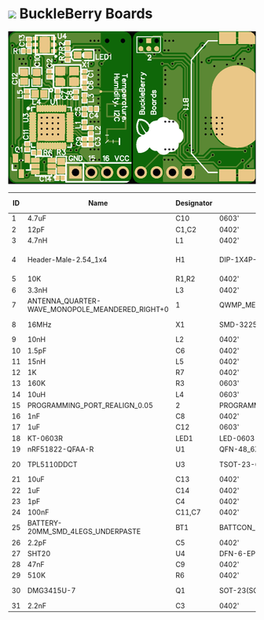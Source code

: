 # <img src="../../gh-pages/BuckleBerry.png" height="48"> BuckleBerry Boards

<img src="board-top.png" width="50%"><img src="board-bottom.png" width="50%">

|ID|Name|Designator|Footprint|Quantity|Manufacturer Part|Manufacturer|Supplier|Supplier Part|LCSC Assembly|
|---|---|----------|---------|--------|-----------------|------------|--------|-------------|-------------|
|1|4.7uF|C10|0603'|1|CL10A475KO8NNNC|SAMSUNG|LCSC|C19666|Yes|
|2|12pF|C1,C2|0402'|2|0402CG120J500NT|FH|LCSC|C1547|Yes|
|3|4.7nH|L1|0402'|1|SDCL1005C4N7STDF|Sunlord|LCSC|C13595|Yes|
|4|Header-Male-2.54_1x4|H1|DIP-1X4P-2.54MM-M|1|210S-1*4P L=11.6MMGold-plated black|Ckmtw|LCSC|C124378||
|5|10K|R1,R2|0402'|2|0402WGF1002TCE|UniOhm|LCSC|C25744|Yes|
|6|3.3nH|L3|0402'|1|LQG15HS3N3S02D|MuRata|LCSC|C86064|Yes|
|7|ANTENNA_QUARTER-WAVE_MONOPOLE_MEANDERED_RIGHT+0|1|QWMP_MEANDERED_RIGHT_+0|1||||||
|8|16MHz|X1|SMD-3225_4P|1|NX3225GA-16MHZ(STD-CRG-2)|Nihon Dempa Kogyo|LCSC|C156247|Yes|
|9|10nH|L2|0402'|1|SDCL1005C10NJTDF|Sunlord|LCSC|C27147|Yes|
|10|1.5pF|C6|0402'|1|0402CG1R5C500NT|FH|LCSC|C1552|Yes|
|11|15nH|L5|0402'|1|SDCL1005C15NJTDF|Sunlord|LCSC|C27143|Yes|
|12|1K|R7|0402'|1|0402WGF1001TCE|UniOhm|LCSC|C11702|Yes|
|13|160K|R3|0603'|1|0603WAF1603T5E|UniOhm|LCSC|C22813|Yes|
|14|10uH|L4|0603'|1|SDFL1608S100KTF|Sunlord|LCSC|C1035|Yes|
|15|PROGRAMMING_PORT_REALIGN_0.05|2|PROGRAMMING_PORT_REALIGN_05|1||||||
|16|1nF|C8|0402'|1|0402B102K500NT|FH|LCSC|C1523|Yes|
|17|1uF|C12|0603'|1|CL10A105KB8NNNC|SAMSUNG|LCSC|C15849|Yes|
|18|KT-0603R|LED1|LED-0603|1|KT-0603R|KENTO|LCSC|C2286|Yes|
|19|nRF51822-QFAA-R|U1|QFN-48_6X6X04P|1|nRF51822-QFAA-R|NORDIC|LCSC|C38167|Yes|
|20|TPL5110DDCT|U3|TSOT-23-6|1|TPL5110DDCT|Texas Instruments|LCSC|C125830|Yes|
|21|10uF|C13|0402'|1|CL05A106MQ5NUNC|SAMSUNG|LCSC|C15525|Yes|
|22|1uF|C14|0402'|1|CL05A105KA5NQNC|SAMSUNG|LCSC|C52923|Yes|
|23|1pF|C4|0402'|1|0402CG1R0C500NT|FH|LCSC|C1550|Yes|
|24|100nF|C11,C7|0402'|2|CL05B104KO5NNNC|SAMSUNG|LCSC|C1525|Yes|
|25|BATTERY-20MM_SMD_4LEGS_UNDERPASTE|BT1|BATTCON_20MM_4LEGS_UNDERPASTE|1||||||
|26|2.2pF|C5|0402'|1|0402CG2R2C500NT|FH|LCSC|C1559|Yes|
|27|SHT20|U4|DFN-6-EP|1|SHT20|Sensirion|LCSC|C53865|Yes|
|28|47nF|C9|0402'|1|CL05B473K05NNNC|SAMSUNG|LCSC|C26403|Yes|
|29|510K|R6|0402'|1|0402WGF5103TCE|UniOhm|LCSC|C11616|Yes|
|30|DMG3415U-7|Q1|SOT-23(SOT-23-3)-A|1|DMG3415U-7|Diodes Incorporated|LCSC|C96616|Yes|
|31|2.2nF|C3|0402'|1|0402B222K500NT|FH|LCSC|C1531|Yes|
